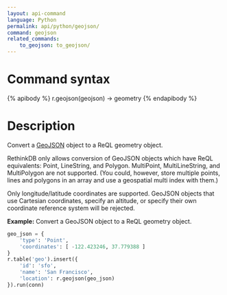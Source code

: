 ```yaml
---
layout: api-command
language: Python
permalink: api/python/geojson/
command: geojson
related_commands:
    to_geojson: to_geojson/
---
```

# Command syntax #

{% apibody %}
r.geojson(geojson) &rarr; geometry
{% endapibody %}

# Description #

Convert a [GeoJSON](http://geojson.org) object to a ReQL geometry object.

RethinkDB only allows conversion of GeoJSON objects which have ReQL equivalents: Point, LineString, and Polygon. MultiPoint, MultiLineString, and MultiPolygon are not supported. (You could, however, store multiple points, lines and polygons in an array and use a geospatial multi index with them.)

Only longitude/latitude coordinates are supported. GeoJSON objects that use Cartesian coordinates, specify an altitude, or specify their own coordinate reference system will be rejected.

__Example:__ Convert a GeoJSON object to a ReQL geometry object.

```py
geo_json = {
    'type': 'Point',
    'coordinates': [ -122.423246, 37.779388 ]
}
r.table('geo').insert({
    'id': 'sfo',
    'name': 'San Francisco',
    'location': r.geojson(geo_json)
}).run(conn)
```
